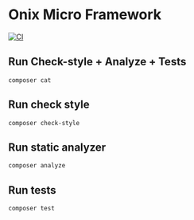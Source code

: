 # Onix Micro Framework

[![CI](https://github.com/zer0php/onix/actions/workflows/ci.yml/badge.svg)](https://github.com/zer0php/onix/actions/workflows/ci.yml)

## Run Check-style + Analyze + Tests
```
composer cat
```

## Run check style
```
composer check-style
```

## Run static analyzer
```
composer analyze
```

## Run tests
```
composer test
```
